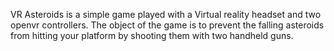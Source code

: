 VR Asteroids is a simple game played with a Virtual reality headset and two openvr controllers. The object of the game is to prevent the falling asteroids from hitting your platform by shooting them with two handheld guns.  